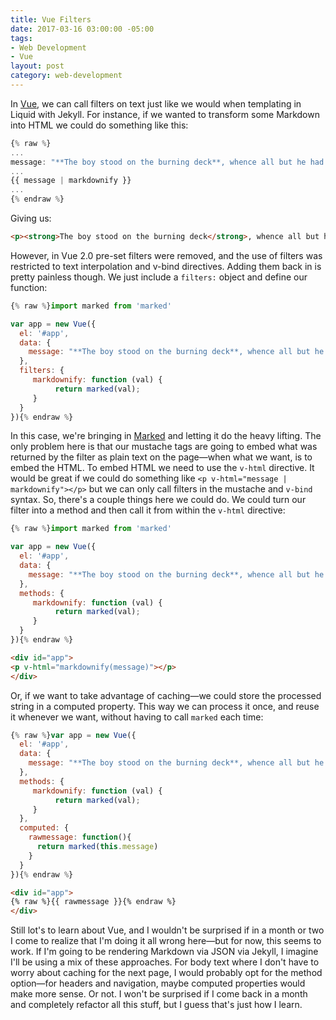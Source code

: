 ```yaml
---
title: Vue Filters
date: 2017-03-16 03:00:00 -05:00
tags:
- Web Development
- Vue
layout: post
category: web-development
---
```

In [Vue](https://vuejs.org), we can call filters on text just like we would when templating in Liquid with Jekyll. For instance, if we wanted to transform some Markdown into HTML we could do something like this:

```javascript
{% raw %}
...
message: "**The boy stood on the burning deck**, whence all but he had fled; The flame that lit the battle's wreck _Shone round him o'er the dead_."
...
{{ message | markdownify }}
...
{% endraw %}
```
Giving us:

```html
<p><strong>The boy stood on the burning deck</strong>, whence all but he had fled; The flame that lit the battle&#39;s wreck <em>Shone round him o&#39;er the dead</em>.</p>
```
 However, in Vue 2.0 pre-set filters were removed, and the use of filters was restricted to text interpolation and v-bind directives. Adding them back in is pretty painless though. We just include a `filters:` object and define our function:

```javascript
{% raw %}import marked from 'marked'

var app = new Vue({
  el: '#app',
  data: {
    message: "**The boy stood on the burning deck**, whence all but he had fled; The flame that lit the battle's wreck _Shone round him o'er the dead_."
  },
  filters: {
     markdownify: function (val) {
          return marked(val);
     }
  }
}){% endraw %}
```
In this case, we're bringing in [Marked](https://github.com/chjj/marked) and letting it do the heavy lifting. The only problem here is that our mustache tags are going to embed what was returned by the filter as plain text on the page—when what we want, is to embed the HTML. To embed HTML we need to use the `v-html` directive. It would be great if we could do something like `<p v-html="message | markdownify"></p>` but we can only call filters in the mustache and `v-bind` syntax. So, there's a couple things here we could do. We could turn our filter into a method and then call it from within the `v-html` directive:

```javascript
{% raw %}import marked from 'marked'

var app = new Vue({
  el: '#app',
  data: {
    message: "**The boy stood on the burning deck**, whence all but he had fled; The flame that lit the battle's wreck _Shone round him o'er the dead_."
  },
  methods: {
     markdownify: function (val) {
          return marked(val);
     }
  }
}){% endraw %}
```
```html 
<div id="app">
<p v-html="markdownify(message)"></p>
</div>
```
Or, if we want to take advantage of caching—we could store the processed string in a computed property. This way we can process it once, and reuse it whenever we want, without having to call `marked` each time:

```javascript
{% raw %}var app = new Vue({
  el: '#app',
  data: {
    message: "**The boy stood on the burning deck**, whence all but he had fled; The flame that lit the battle's wreck _Shone round him o'er the dead_."
  },
  methods: {
     markdownify: function (val) {
          return marked(val);
     }
  },
  computed: {
    rawmessage: function(){
      return marked(this.message)
    }
  }
}){% endraw %}
```
```html
<div id="app">
{% raw %}{{ rawmessage }}{% endraw %}
</div>
```
Still lot's to learn about Vue, and I wouldn't be surprised if in a month or two I come to realize that I'm doing it all wrong here—but for now, this seems to work. If I'm going to be rendering Markdown via JSON via Jekyll, I imagine I'll be using a mix of these approaches. For body text where I don't have to worry about caching for the next page, I would probably opt for the method option—for headers and navigation, maybe computed properties would make more sense. Or not. I won't be surprised if I come back in a month and completely refactor all this stuff, but I guess that's just how I learn.
